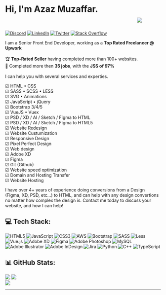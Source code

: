 # Hi, I'm Azaz Muzaffar. &emsp;&emsp;&emsp;&emsp;&emsp;&emsp;&emsp;&emsp;&emsp;&emsp;&emsp;&emsp;&emsp;&emsp;&emsp; [![](https://visitcount.itsvg.in/api?id=azazmuzaffar&icon=0&color=3)](https://visitcount.itsvg.in)

[![Discord](https://img.shields.io/badge/Discord-%237289DA.svg?logo=discord&logoColor=white)](htttps://discord.gg/Azaz#3521) 
[![LinkedIn](https://img.shields.io/badge/LinkedIn-%230077B5.svg?logo=linkedin&logoColor=white)](https://linkedin.com/in/azazmuzaffar) 
[![Twitter](https://img.shields.io/badge/Twitter-%231DA1F2.svg?logo=Twitter&logoColor=white)](https://twitter.com/azazmuzaffar) 
[![Stack Overflow](https://img.shields.io/badge/-Stackoverflow-FE7A16?logo=stack-overflow&logoColor=white)](https://stackoverflow.com/users/azazmuzaffar) 

I am a Senior Front End Developer, working as a <b>Top Rated Freelancer @ Upwork</b><br><br>
🏆 <b>Top-Rated Seller</b> having completed more than 100+ websites. <br>
🥇 Completed more then <b>35 jobs</b>, with the <b>JSS of 97%</b> <br><br>
I can help you with several services and experties.<br>

☑ HTML • CSS<br>
☑ SASS • SCSS • LESS<br>
☑ SVG • Animations<br>
☑ JavaScript • jQuery<br>
☑ Bootstrap 3/4/5<br>
☑ VueJS • Vuex<br>
☑ PSD / XD / AI / Sketch / Figma to HTML<br>
☑ PSD / XD / AI / Sketch / Figma to HTML5<br>
☑ Website Redesign<br>
☑ Website Custumization<br>
☑ Responsive Design<br>
☑ Pixel Perfect Design<br>
☑ Web design<br>
☑ Adobe XD<br>
☑ Figma<br>
☑ Git (Github)<br>
☑ Website speed optimization<br>
☑ Domain and Hosting Transfer<br>
☑ Website Hosting<br>

I have over 4+ years of experience doing conversions from a Design (Figma, XD, PSD, etc...) to HTML, and can help with any design convertions no matter how complex the design is. Contact me today to discuss your website, and how I can help!




## 💻 Tech Stack:
![HTML5](https://img.shields.io/badge/html5-%23E34F26.svg?style=for-the-badge&logo=html5&logoColor=white) ![JavaScript](https://img.shields.io/badge/javascript-%23323330.svg?style=for-the-badge&logo=javascript&logoColor=%23F7DF1E) ![CSS3](https://img.shields.io/badge/css3-%231572B6.svg?style=for-the-badge&logo=css3&logoColor=white) ![AWS](https://img.shields.io/badge/AWS-%23FF9900.svg?style=for-the-badge&logo=amazon-aws&logoColor=white) ![Bootstrap](https://img.shields.io/badge/bootstrap-%23563D7C.svg?style=for-the-badge&logo=bootstrap&logoColor=white) ![SASS](https://img.shields.io/badge/SASS-hotpink.svg?style=for-the-badge&logo=SASS&logoColor=white) ![Less](https://img.shields.io/badge/less-2B4C80?style=for-the-badge&logo=less&logoColor=white) ![Vue.js](https://img.shields.io/badge/vuejs-%2335495e.svg?style=for-the-badge&logo=vuedotjs&logoColor=%234FC08D) ![Adobe XD](https://img.shields.io/badge/Adobe%20XD-470137?style=for-the-badge&logo=Adobe%20XD&logoColor=#FF61F6) 	![Figma](https://img.shields.io/badge/figma-%23F24E1E.svg?style=for-the-badge&logo=figma&logoColor=white) ![Adobe Photoshop](https://img.shields.io/badge/adobephotoshop-%2331A8FF.svg?style=for-the-badge&logo=adobephotoshop&logoColor=white) ![MySQL](https://img.shields.io/badge/mysql-%2300f.svg?style=for-the-badge&logo=mysql&logoColor=white) ![Adobe Illustrator](https://img.shields.io/badge/adobeillustrator-%23FF9A00.svg?style=for-the-badge&logo=adobeillustrator&logoColor=white) ![Adobe InDesign](https://img.shields.io/badge/Adobe%20InDesign-49021F?style=for-the-badge&logo=adobeindesign&logoColor=white) ![Jira](https://img.shields.io/badge/jira-%230A0FFF.svg?style=for-the-badge&logo=jira&logoColor=white) ![Python](https://img.shields.io/badge/python-3670A0?style=for-the-badge&logo=python&logoColor=ffdd54) ![C++](https://img.shields.io/badge/c++-%2300599C.svg?style=for-the-badge&logo=c%2B%2B&logoColor=white) ![TypeScript](https://img.shields.io/badge/typescript-%23007ACC.svg?style=for-the-badge&logo=typescript&logoColor=white)
## 📊 GitHub Stats:
![](https://github-readme-stats.vercel.app/api?username=azazmuzaffar&theme=dark&hide_border=false&include_all_commits=true&count_private=true)
![](https://github-readme-streak-stats.herokuapp.com/?user=azazmuzaffar&theme=dark&hide_border=false)<br/>
![](https://github-readme-stats.vercel.app/api/top-langs/?username=azazmuzaffar&theme=dark&hide_border=false&include_all_commits=true&count_private=true&layout=compact)

---

